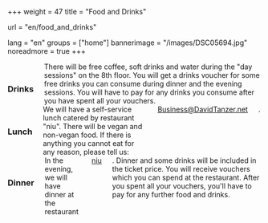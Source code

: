 +++
weight = 47
title = "Food and Drinks"

url = "en/food_and_drinks"

lang = "en"
groups = ["home"]
bannerimage = "/images/DSC05694.jpg"
noreadmore = true
+++

<div class="row blocks">
	<div class="four columns block">
		<h3 class="block-heading"><i class="fa fa-coffee" aria-hidden="true"></i><br/>Drinks</h3>
		There will be free coffee, soft drinks and water during the "day sessions" on the 8th floor. You will get a drinks voucher for some free drinks you can consume during dinner and the evening sessions. You will have to pay for any drinks you consume after you have spent all your vouchers.
	</div>
	<div class="four columns block">
		<h3 class="block-heading"><i class="fa fa-leaf" aria-hidden="true"></i><br/>Lunch</h3>
		We will have a self-service lunch catered by restaurant "niu". There will be vegan and non-vegan food. If there is anything you cannot eat for any reason, please tell us: <a href="mailto:Business@DavidTanzer.net?Subject=SoCraTes%20Day%20Linz%3A%20Food%20Preferences">Business@DavidTanzer.net</a>.
	</div>
	<div class="four columns block">
		<h3 class="block-heading"><i class="fa fa-cutlery" aria-hidden="true"></i><br/>Dinner</h3>
		In the evening, we will have dinner at the restaurant <a href="http://www.niu.at/">niu</a>. Dinner and some drinks will be included in the ticket price. You will receive vouchers which you can spend at the restaurant. After you spent all your vouchers, you'll have to pay for any further food and drinks.
	</div>
</div>

<!--more-->
